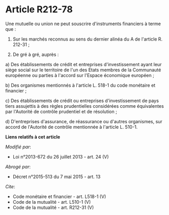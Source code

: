 # Article R212-78

Une mutuelle ou union ne peut souscrire d'instruments financiers à terme que : 

1. Sur les marchés reconnus au sens du dernier alinéa du A de l'article R. 212-31 ; 

2. De gré à gré, auprès : 

a) Des établissements de crédit et entreprises d'investissement ayant leur siège social sur le territoire de l'un des Etats
membres de la Communauté européenne ou parties à l'accord sur l'Espace économique européen ; 

b) Des organismes mentionnés à l'article L. 518-1 du code monétaire et financier ; 

c) Des établissements de crédit ou entreprises d'investissement de pays tiers assujettis à des règles prudentielles
considérées comme équivalentes par l'Autorité de contrôle prudentiel et de résolution ; 

d) D'entreprises d'assurance, de réassurance ou d'autres organismes, sur accord de l'Autorité de contrôle mentionnée à
l'article L. 510-1.

**Liens relatifs à cet article**

_Modifié par_:

  - Loi n°2013-672 du 26 juillet 2013 - art. 24 (V)

_Abrogé par_:

  - Décret n°2015-513 du 7 mai 2015 - art. 13

_Cite_:

  - Code monétaire et financier - art. L518-1 (V)
  - Code de la mutualité - art. L510-1 (V)
  - Code de la mutualité - art. R212-31 (V)
